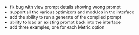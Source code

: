 - fix bug with view prompt details showing wrong prompt
- support all the various optimizers and modules in the interface
- add the ability to run a generate of the compiled prompt
- ability to load an existing prompt back into the interface
- add three examples, one for each Metric option

